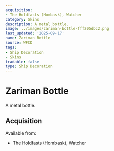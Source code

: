 ```yaml
---
acquisition:
- The Holdfasts (Hombask), Watcher
category: Skins
description: A metal bottle.
image: ../images/zariman-bottle-fff205dbc2.png
last_updated: '2025-09-17'
name: Zariman Bottle
source: WFCD
tags:
- Ship Decoration
- Skins
tradable: false
type: Ship Decoration
---
```


# Zariman Bottle

A metal bottle.

## Acquisition

Available from:
- The Holdfasts (Hombask), Watcher

